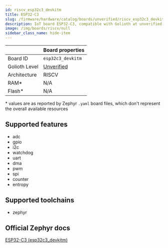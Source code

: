 ```yaml
---
id: riscv_esp32c3_devkitm
title: ESP32-C3
slug: /firmware/hardware/catalog/boards/unverified/riscv_esp32c3_devkitm
description: IoT board ESP32-C3, compatible with Golioth at unverified level.
image: /img/boards/riscv/null
sidebar_class_name: hide-item
---
```


[//]: # (This is an auto-generated file, do not edit! Changes to it will be lost upon re-generation)



|                | Board properties     |
| -------------  | -------------------- |
| Board ID       | `esp32c3_devkitm` |
| Golioth Level  | [Unverified](/firmware/hardware#unverified-boards) |
| Architecture   | RISCV |
| RAM*           | N/A |
| Flash*         | N/A |

\* values are as reported by Zephyr `.yaml` board files, which don't represent the overall available resources



## Supported features

* adc
* gpio
* i2c
* watchdog
* uart
* dma
* pwm
* spi
* counter
* entropy

## Supported toolchains

* zephyr

## Official Zephyr docs

[ESP32-C3 (esp32c3_devkitm)](https://docs.zephyrproject.org/3.6.0/boards/riscv/esp32c3_devkitm/doc/index.html)
